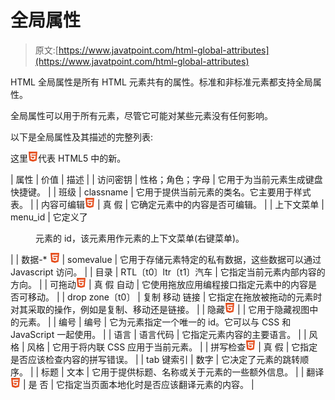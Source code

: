# 全局属性

> 原文:[https://www.javatpoint.com/html-global-attributes](https://www.javatpoint.com/html-global-attributes)

HTML 全局属性是所有 HTML 元素共有的属性。标准和非标准元素都支持全局属性。

全局属性可以用于所有元素，尽管它可能对某些元素没有任何影响。

以下是全局属性及其描述的完整列表:

这里![HTML Tags List](img/0eb4526ba8c721b914998df152a6f4aa.png)代表 HTML5 中的新。

| 属性 | 价值 | 描述 |
| 访问密钥 | 性格；角色；字母 | 它用于为当前元素生成键盘快捷键。 |
| 班级 | classname | 它用于提供当前元素的类名。它主要用于样式表。 |
| 内容可编辑![HTML Tags List](img/0eb4526ba8c721b914998df152a6f4aa.png) | 真
假 | 它确定元素中的内容是否可编辑。 |
| 上下文菜单 | menu_id | 它定义了

<menu>元素的 id，该元素用作元素的上下文菜单(右键菜单)。</menu>

 |
| 数据-* ![HTML Tags List](img/0eb4526ba8c721b914998df152a6f4aa.png) | somevalue | 它用于存储元素特定的私有数据，这些数据可以通过 Javascript 访问。 |
| 目录 | RTL〔t0〕ltr〔t1〕汽车 | 它指定当前元素内部内容的方向。 |
| 可拖动![HTML Tags List](img/0eb4526ba8c721b914998df152a6f4aa.png) | 真
假
自动 | 它使用拖放应用编程接口指定元素中的内容是否可移动。 |
| drop zone〔t0〕 | 复制
移动
链接 | 它指定在拖放被拖动的元素时对其采取的操作，例如是复制、移动还是链接。 |
| 隐藏![HTML Tags List](img/0eb4526ba8c721b914998df152a6f4aa.png) |  | 它用于隐藏视图中的元素。 |
| 编号 | 编号 | 它为元素指定一个唯一的 id。它可以与 CSS 和 JavaScript 一起使用。 |
| 语言 | 语言代码 | 它指定元素内容的主要语言。 |
| 风格 | 风格 | 它用于将内联 CSS 应用于当前元素。 |
| 拼写检查![HTML Tags List](img/0eb4526ba8c721b914998df152a6f4aa.png) | 真
假 | 它指定是否应该检查内容的拼写错误。 |
| tab 键索引 | 数字 | 它决定了元素的跳转顺序。 |
| 标题 | 文本 | 它用于提供标题、名称或关于元素的一些额外信息。 |
| 翻译 ![HTML Tags List](img/0eb4526ba8c721b914998df152a6f4aa.png) | 是
否 | 它指定当页面本地化时是否应该翻译元素的内容。 |